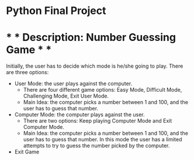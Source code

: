 # Python Final Project
# * * Description: Number Guessing Game * *

Initially, the user has to decide which mode is he/she going to play. There are three options: 
* User Mode: the user plays against the computer. 
  - There are four different game options: Easy Mode, Difficult Mode, Challenging Mode, Exit User Mode.
  - Main Idea: the computer picks a number between 1 and 100, and the user has to guess that number.
* Computer Mode: the computer plays against the user.
  - There are two options: Keep playing Computer Mode and Exit Computer Mode.
  - Main Idea: the computer picks a number between 1 and 100, and the user has to guess that number. In this mode the user has a limited attempts to try to guess the number picked by the computer.
* Exit Game

